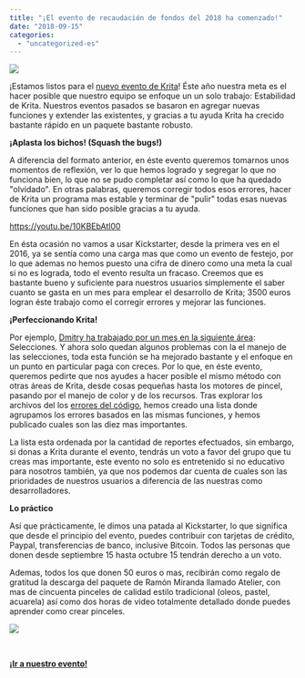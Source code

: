 ```yaml
---
title: "¡El evento de recaudación de fondos del 2018 ha comenzado!"
date: "2018-09-15"
categories: 
  - "uncategorized-es"
---
```


[![](/images/posts/2018/2018-fundraiser-hero2.png)](https://krita.org)

¡Estamos listos para el [nuevo evento de Krita](https://krita.org/en/fundraising-2018-campaign/)! Éste año nuestra meta es el hacer posible que nuestro equipo se enfoque un un solo trabajo: Estabilidad de Krita. Nuestros eventos pasados se basaron en agregar nuevas funciones y extender las existentes, y gracias a tu ayuda Krita ha crecido bastante rápido en un paquete bastante robusto.

**¡Aplasta los bichos! (Squash the bugs!)**

A diferencia del formato anterior, en éste evento queremos tomarnos unos momentos de reflexión, ver lo que hemos logrado y segregar lo que no funciona bien, lo que no se pudo completar así como lo que ha quedado "olvidado". En otras palabras, queremos corregir todos esos errores, hacer de Krita un programa mas estable y terminar de "pulir" todas esas nuevas funciones que han sido posible gracias a tu ayuda.

https://youtu.be/10KBEbAtl00

En ésta ocasión no vamos a usar Kickstarter, desde la primera ves en el 2016, ya se sentía como una carga mas que como un evento de festejo, por lo que ademas no hemos puesto una cifra de dinero como una meta la cual si no es lograda, todo el evento resulta un fracaso. Creemos que es bastante bueno y suficiente para nuestros usuarios simplemente el saber cuanto se gasta en un mes para emplear el desarrollo de Krita; 3500 euros logran éste trabajo como el corregir errores y mejorar las funciones.

**¡Perfeccionando Krita!**

Por ejemplo, [Dmitry ha trabajado por un mes en la siguiente área](https://phabricator.kde.org/T3920): Selecciones. Y ahora solo quedan algunos problemas con la el manejo de las selecciones, toda esta función se ha mejorado bastante y el enfoque en un punto en particular paga con creces. Por lo que, en éste evento, queremos pedirte que nos ayudes a hacer posible el mismo método con otras áreas de Krita, desde cosas pequeñas hasta los motores de pincel, pasando por el manejo de color y de los recursos. Tras explorar los archivos del los [errores del código](https://bugs.kde.org/component-report.cgi?product=krita), hemos creado una lista donde agrupamos los errores basados en las mismas funciones, y hemos publicado cuales son las diez mas importantes.

La lista esta ordenada por la cantidad de reportes efectuados, sin embargo, si donas a Krita durante el evento, tendrás un voto a favor del grupo que tu creas mas importante, este evento no solo es entretenido si no educativo para nosotros también, ya que nos podemos dar cuenta de cuales son las prioridades de nuestros usuarios a diferencia de las nuestras como desarrolladores.

**Lo práctico**

Así que prácticamente, le dimos una patada al Kickstarter, lo que significa que desde el principio del evento, puedes contribuir con tarjetas de crédito, Paypal, transferencias de banco, inclusive Bitcoin. Todos las personas que donen desde septiembre 15 hasta octubre 15 tendrán derecho a un voto.

Ademas, todos los que donen 50 euros o mas, recibirán como regalo de gratitud la descarga del paquete de Ramón Miranda llamado Atelier, con mas de cincuenta pinceles de calidad estilo tradicional (oleos, pastel, acuarela) así como dos horas de video totalmente detallado donde puedes aprender como crear pinceles.

[![](/images/posts/2018/Digital-Atelier-Pack-Cover.png)](/images/posts/2018/Digital-Atelier-Pack-Cover.png)

 

[**¡Ir a nuestro evento!**](https://krita.org/en/fundraising-2018-campaign/)
